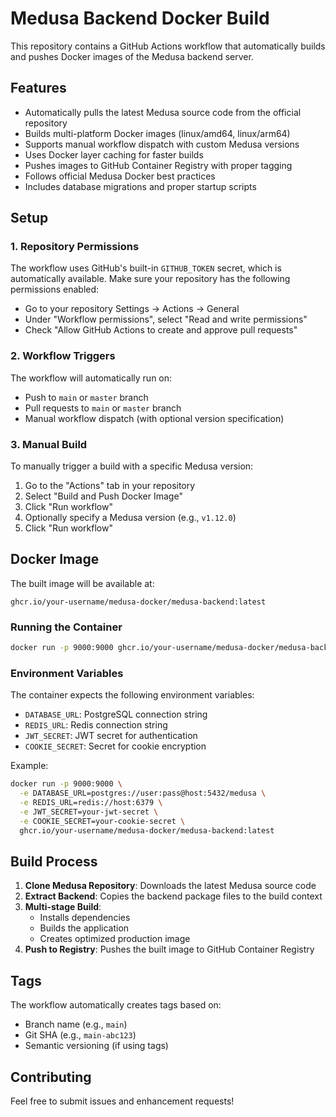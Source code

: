 # Medusa Backend Docker Build

This repository contains a GitHub Actions workflow that automatically builds and pushes Docker images of the Medusa backend server.

## Features

- Automatically pulls the latest Medusa source code from the official repository
- Builds multi-platform Docker images (linux/amd64, linux/arm64)
- Supports manual workflow dispatch with custom Medusa versions
- Uses Docker layer caching for faster builds
- Pushes images to GitHub Container Registry with proper tagging
- Follows official Medusa Docker best practices
- Includes database migrations and proper startup scripts

## Setup

### 1. Repository Permissions

The workflow uses GitHub's built-in `GITHUB_TOKEN` secret, which is automatically available. Make sure your repository has the following permissions enabled:

- Go to your repository Settings → Actions → General
- Under "Workflow permissions", select "Read and write permissions"
- Check "Allow GitHub Actions to create and approve pull requests"

### 2. Workflow Triggers

The workflow will automatically run on:
- Push to `main` or `master` branch
- Pull requests to `main` or `master` branch
- Manual workflow dispatch (with optional version specification)

### 3. Manual Build

To manually trigger a build with a specific Medusa version:

1. Go to the "Actions" tab in your repository
2. Select "Build and Push Docker Image"
3. Click "Run workflow"
4. Optionally specify a Medusa version (e.g., `v1.12.0`)
5. Click "Run workflow"

## Docker Image

The built image will be available at:
```
ghcr.io/your-username/medusa-docker/medusa-backend:latest
```

### Running the Container

```bash
docker run -p 9000:9000 ghcr.io/your-username/medusa-docker/medusa-backend:latest
```

### Environment Variables

The container expects the following environment variables:
- `DATABASE_URL`: PostgreSQL connection string
- `REDIS_URL`: Redis connection string
- `JWT_SECRET`: JWT secret for authentication
- `COOKIE_SECRET`: Secret for cookie encryption

Example:
```bash
docker run -p 9000:9000 \
  -e DATABASE_URL=postgres://user:pass@host:5432/medusa \
  -e REDIS_URL=redis://host:6379 \
  -e JWT_SECRET=your-jwt-secret \
  -e COOKIE_SECRET=your-cookie-secret \
  ghcr.io/your-username/medusa-docker/medusa-backend:latest
```

## Build Process

1. **Clone Medusa Repository**: Downloads the latest Medusa source code
2. **Extract Backend**: Copies the backend package files to the build context
3. **Multi-stage Build**: 
   - Installs dependencies
   - Builds the application
   - Creates optimized production image
4. **Push to Registry**: Pushes the built image to GitHub Container Registry

## Tags

The workflow automatically creates tags based on:
- Branch name (e.g., `main`)
- Git SHA (e.g., `main-abc123`)
- Semantic versioning (if using tags)

## Contributing

Feel free to submit issues and enhancement requests!
